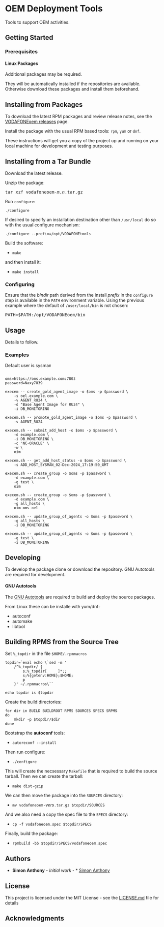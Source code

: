 # OEM Deployment Tools 

Tools to support OEM activities.


## Getting Started


### Prerequisites

#### Linux Packages
Additional packages may be required.

They will be automatically installed if the repositories are available.
Otherwise download these packages and install them beforehand.

## Installing from Packages

To download the latest RPM packages and review release notes, see the [VODAFONEoem releases](https://github.com/simon-anthony/vodafone/releases) page.

Install the package with the usual RPM based tools: `rpm`, `yum` or `dnf`.

These instructions will get you a copy of the project up and running on your local machine for development and testing purposes. 


## Installing from a Tar Bundle

Download the latest release.

Unzip the package:

<pre>
tar xzf vodafoneoem-<i>m</i>.<i>n</i>.tar.gz
</pre>

Run `configure`:

```
./configure 
```

If desired to specify an installation destination other than `/usr/local` do so
with the usual configure mechanism:

```
./configure --prefix=/opt/VODAFONEtools 
```

Build the software:
* `make`

and then install it:
* `make install`

### Configuring

Ensure that the *bindir* path derived from the install *prefix* in the `configure`
step is available in the `PATH` environment variable. Using the previous example where the default of `/user/local/bin` is not chosen:

<pre>
PATH=$PATH:/opt/VODAFONEoem/bin
</pre>

## Usage

Details to follow.

### Examples
Default user is sysman
<pre><code>
oms=https://oms.example.com:7803
password=Naxy7839 

execem -- create_gold_agent_image -o $oms -p $password \
	-s oel.example.com \
	-v AGENT_RU24 \
    -d "Base Agent Image for RU24" \
    -i DB_MONITORING

execem.sh -- promote_gold_agent_image -o $oms -p $password \
	-v AGENT_RU24 

execem.sh -- submit_add_host -o $oms -p $password \
	-d example.com \
    -i DB_MONITORING \
	-c 'NC-ORACLE' \
	-w \
	oim

execem.sh -- get_add_host_status -o $oms -p $password \
	-s ADD_HOST_SYSMAN_02-Dec-2024_17:19:50_GMT

execem.sh -- create_group -o $oms -p $password \
	-d example.com \
	-g test \
	oim

execem.sh -- create_group -o $oms -p $password \
	-d example.com \
	-g all_hosts \
	oim oms oel

execem.sh -- update_group_of_agents -o $oms -p $password \
	-g all_hosts \
	-i DB_MONITORING

execem.sh -- update_group_of_agents -o $oms -p $password \
	-g test \
	-i DB_MONITORING
</code></pre>

## Developing
To develop the package clone or download the repository.
GNU Autotools are required for development.

#### GNU Autotools
The [GNU Autotools](https://en.wikipedia.org/wiki/GNU_Autotools) are required
to build and deploy the source packages. 

From Linux these can be installe with yum/dnf:

* autoconf
* automake
* libtool

## Building RPMS from the Source Tree
Set `%_topdir` in the file `$HOME/.rpmmacros`

<pre><code>topdir=`eval echo \`sed -n '
    /^%_topdir/ {
        s;%_topdir[     ]*;;
        s;%{getenv:HOME};$HOME;
        p
    }' ~/.rpmmacros\``

echo topdir is $topdir
</code></pre>

Create the build directories:

<pre><code>for dir in BUILD BUILDROOT RPMS SOURCES SPECS SRPMS
do
    mkdir -p $topdir/$dir
done
</code></pre>

Bootstrap the **autoconf** tools:

* `autoreconf --install`

Then run configure:

* `./configure`

This will create the necsessary <code>Makefile</code> that is required to build the source tarball.
Then we can create the tarball:

* `make dist-gzip`

We can then move the package into the `SOURCES` directory:

* `mv vodafoneoem-`*vers*`.tar.gz $topdir/SOURCES`

And we also need a copy the spec file to the `SPECS` directory:

* `cp -f vodafoneoem.spec $topdir/SPECS`

Finally, build the package:

* `rpmbuild -bb $topdir/SPECS/vodafoneoem.spec`


## Authors

* **Simon Anthony** - *Initial work* - * [Simon Anthony](https://github.com/simon-anthony)

## License

This project is licensed under the MIT License - see the [LICENSE.md](LICENSE.md) file for details

## Acknowledgments

